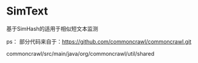 # SimText

基于SimHash的适用于相似短文本监测

ps：
部分代码来自于：https://github.com/commoncrawl/commoncrawl.git

commoncrawl/src/main/java/org/commoncrawl/util/shared
